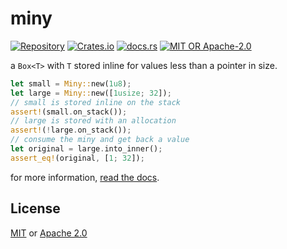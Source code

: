 # miny
[![Repository](https://img.shields.io/badge/repository-GitHub-brightgreen.svg)](https://github.com/1e1001/miny)
[![Crates.io](https://img.shields.io/crates/v/miny)](https://crates.io/crates/miny)
[![docs.rs](https://img.shields.io/docsrs/miny)](https://docs.rs/miny)
[![MIT OR Apache-2.0](https://img.shields.io/crates/l/miny)](#LICENSE)

a `Box<T>` with `T` stored inline for values less than a pointer in size.
```rs
let small = Miny::new(1u8);
let large = Miny::new([1usize; 32]);
// small is stored inline on the stack
assert!(small.on_stack());
// large is stored with an allocation
assert!(!large.on_stack());
// consume the miny and get back a value
let original = large.into_inner();
assert_eq!(original, [1; 32]);
```

for more information, [read the docs](https://docs.rs/miny).

## License
[MIT](./LICENSE-MIT) or [Apache 2.0](./LICENSE-APACHE)
